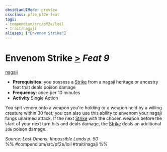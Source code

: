 ```yaml
---
obsidianUIMode: preview
cssclass: pf2e,pf2e-feat
tags:
- compendium/src/pf2e/loil
- trait/nagaji
aliases: ["Envenom Strike"]
---
```

# Envenom Strike  [>](../../rules/core-rulebook/chapter-9-playing-the-game.md#Actions "Single Action") *Feat 9*  
[nagaji](../../rules/traits/nagaji-loil.md)  

- **Prerequisites**: you possess a [Strike](../../rules/actions/strike.md) from a nagaji heritage or ancestry feat that deals poison damage
- **Frequency**: once per 10 minutes
- **Activity** Single Action

You spit venom onto a weapon you're holding or a weapon held by a willing creature within 30 feet; you can also use this ability to envenom your nagaji fangs unarmed attack. If the next [Strike](../../rules/actions/strike.md) with the chosen weapon before the start of your next turn hits and deals damage, the [Strike](../../rules/actions/strike.md) deals an additional `2d6` poison damage.

*Source: Lost Omens: Impossible Lands p. 50*  
%% #compendium/src/pf2e/loil #trait/nagaji %%